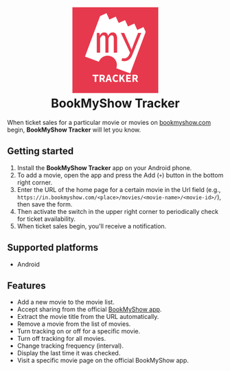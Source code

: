 <h1 align="center">
<img src="./assets/icons/icon.png"/>
<br>
BookMyShow Tracker
</h1>

When ticket sales for a particular movie or movies on [bookmyshow.com](https://in.bookmyshow.com) begin, **BookMyShow Tracker** will let you know.

## Getting started

1. Install the **BookMyShow Tracker** app on your Android phone.
2. To add a movie, open the app and press the Add (`+`) button in the bottom right corner.
3. Enter the URL of the home page for a certain movie in the Url field (e.g., `https://in.bookmyshow.com/<place>/movies/<movie-name>/<movie-id>/`), then save the form.
4. Then activate the switch in the upper right corner to periodically check for ticket availability.
5. When ticket sales begin, you'll receive a notification.

## Supported platforms

- Android

## Features

- Add a new movie to the movie list.
- Accept sharing from the official [BookMyShow app](https://play.google.com/store/apps/details?id=com.bt.bms).
- Extract the movie title from the URL automatically.
- Remove a movie from the list of movies.
- Turn tracking on or off for a specific movie.
- Turn off tracking for all movies.
- Change tracking frequency (interval).
- Display the last time it was checked.
- Visit a specific movie page on the official BookMyShow app.
